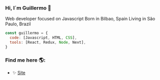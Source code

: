 ### Hi, I´m Guillermo 👋

Web developer focused on Javascript
Born in Bilbao, Spain
Living in São Paulo, Brazil

```javascript
const guillermo = {
  code: [Javascript, HTML, CSS],
  tools: [React, Redux, Node, Next],
}
```

<!--### I’m currently learning 📘:
- [Three JS](https://threejs.org/) -->

### Find me here 🌎:
- ✨ [Site](https://guilleangulo.me/)

<!--
**GuilleAngulo/guilleangulo** is a ✨ _special_ ✨ repository because its `README.md` (this file) appears on your GitHub profile.

Here are some ideas to get you started:

- 🔭 I’m currently working on ...
- 🌱 I’m currently learning ...
- 👯 I’m looking to collaborate on ...
- 🤔 I’m looking for help with ...
- 💬 Ask me about ...
- 📫 How to reach me: ...
- 😄 Pronouns: ...
- ⚡ Fun fact: ...
-->
